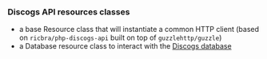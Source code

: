 ### Discogs API resources classes

- a base Resource class that will instantiate a common HTTP client (based on `ricbra/php-discogs-api` built on top of `guzzlehttp/guzzle`)
- a Database resource class to interact with the [Discogs database](https://www.discogs.com/developers/#page:database)
